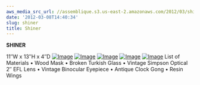 ```yaml
---
aws_media_src_url: //assemblique.s3.us-east-2.amazonaws.com/2012/03/shiner.jpg
date: '2012-03-08T14:40:34'
slug: shiner
title: Shiner
---
```


 **SHINER**

 11″W x 13″H x 4″D  [![Image](//assemblique.s3.us-east-2.amazonaws.com/2012/03/shiner.jpg?w=487)](//assemblique.s3.us-east-2.amazonaws.com/2012/03/shiner.jpg)  [![Image](//assemblique.s3.us-east-2.amazonaws.com/2012/03/shiner-detail.jpg?w=487)](//assemblique.s3.us-east-2.amazonaws.com/2012/03/shiner-detail.jpg)  [![Image](//assemblique.s3.us-east-2.amazonaws.com/2012/03/shiner-eye.jpg?w=487)](//assemblique.s3.us-east-2.amazonaws.com/2012/03/shiner-eye.jpg)  [![Image](//assemblique.s3.us-east-2.amazonaws.com/2012/03/shiner-side1.jpg?w=487)](//assemblique.s3.us-east-2.amazonaws.com/2012/03/shiner-side1.jpg)  [![Image](//assemblique.s3.us-east-2.amazonaws.com/2012/03/shiner-side2.jpg?w=487)](//assemblique.s3.us-east-2.amazonaws.com/2012/03/shiner-side2.jpg)  List of Materials  • Wood Mask • Broken Turkish Glass • Vintage Simpson Optical 2″ EFL Lens • Vintage Binocular Eyepiece • Antique Clock Gong • Resin Wings